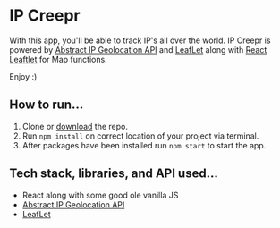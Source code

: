 # IP Creepr

With this app, you'll be able to track IP's all over the world. IP Creepr is powered by [Abstract IP Geolocation API](https://www.abstractapi.com/ip-geolocation-api) and [LeafLet](https://leafletjs.com/) along with [React Leaftlet](https://react-leaflet.js.org/) for Map functions.

Enjoy :)

## How to run...
1. Clone or [download](https://github.com/jamesjkim88/IP-Creepr/archive/refs/heads/main.zip) the repo.
2. Run `npm install` on correct location of your project via terminal.
3. After packages have been installed run `npm start` to start the app.

## Tech stack, libraries, and API used...
- React along with some good ole vanilla JS
- [Abstract IP Geolocation API](https://www.abstractapi.com/ip-geolocation-api)
- [LeafLet](https://leafletjs.com/)